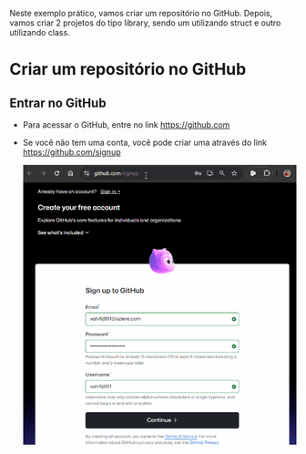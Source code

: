 Neste exemplo prático, vamos criar um repositório no GitHub. Depois, vamos criar 2 projetos do tipo library, sendo um utilizando struct e outro utilizando class.

# Criar um repositório no GitHub

## Entrar no GitHub

- Para acessar o GitHub, entre no link https://github.com
- Se você não tem uma conta, você pode criar uma através do link https://github.com/signup

  ![animacao.gif](/.attachments/animacao-0bc9f4eb-abf3-4d2c-af39-321def9cdfce.gif)